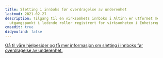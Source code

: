 ```yaml
---
title: Sletting i innboks før overdragelse av underenhet
lastmod: 2021-02-27
description: Tilgang til en virksomhets innboks i Altinn er utformet med
  utgangspunkt i ledende roller registrert for virksomheten i Enhetsregisteret.
cmsedit: true
didyoufind: false
---
```



[Gå til våre hjelpesider og få mer informasjon om sletting i innboks før overdragelse av underenhet.](/hjelp/innboks/innboks)